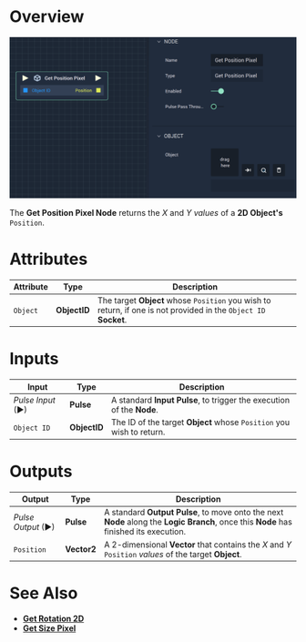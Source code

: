 # Overview

![The Get Position Pixel Node.](../../../.gitbook/assets/getpixelposition.png)

The **Get Position Pixel Node** returns the *X* and *Y values* of a **2D Object's** `Position`.

# Attributes

|Attribute|Type|Description|
|---|---|---|
|`Object`| **ObjectID** | The target **Object** whose `Position` you wish to return, if one is not provided in the `Object ID` **Socket**.|

# Inputs

|Input|Type|Description|
|---|---|---|
|*Pulse Input* (►)|**Pulse**|A standard **Input Pulse**, to trigger the execution of the **Node**.|
|`Object ID`| **ObjectID** |  The ID of the target **Object** whose `Position` you wish to return.|

# Outputs

|Output|Type|Description|
|---|---|---|
|*Pulse Output* (►)|**Pulse**|A standard **Output Pulse**, to move onto the next **Node** along the **Logic Branch**, once this **Node** has finished its execution.|
| `Position` | **Vector2** | A 2-dimensional **Vector** that contains the *X* and *Y* `Position` *values* of the target **Object**. |

# See Also

* [**Get Rotation 2D**](get-rotation-pixel.md)
* [**Get Size Pixel**](get-size-pixel.md)
  

